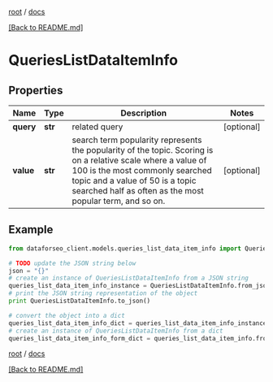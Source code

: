 [root](./../ "root") / [docs](./ "docs")

[[Back to README.md]](./../README.md "[Back to README.md]")

# QueriesListDataItemInfo

## Properties

Name | Type | Description | Notes
------------ | ------------- | ------------- | -------------
**query** | **str** | related query | [optional]
**value** | **str** | search term popularity represents the popularity of the topic. Scoring is on a relative scale where a value of 100 is the most commonly searched topic and a value of 50 is a topic searched half as often as the most popular term, and so on. | [optional]

## Example

```python
from dataforseo_client.models.queries_list_data_item_info import QueriesListDataItemInfo

# TODO update the JSON string below
json = "{}"
# create an instance of QueriesListDataItemInfo from a JSON string
queries_list_data_item_info_instance = QueriesListDataItemInfo.from_json(json)
# print the JSON string representation of the object
print QueriesListDataItemInfo.to_json()

# convert the object into a dict
queries_list_data_item_info_dict = queries_list_data_item_info_instance.to_dict()
# create an instance of QueriesListDataItemInfo from a dict
queries_list_data_item_info_form_dict = queries_list_data_item_info.from_dict(queries_list_data_item_info_dict)
```

  

[root](./../ "root") / [docs](./ "docs")

[[Back to README.md]](./../README.md "[Back to README.md]")
